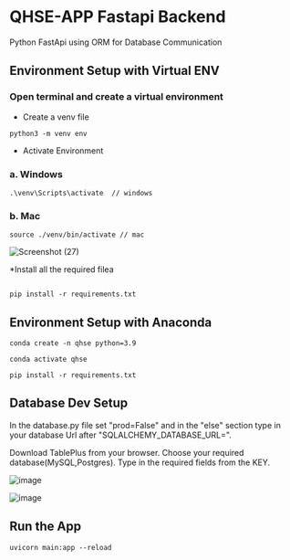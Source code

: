 # QHSE-APP Fastapi Backend

Python FastApi using ORM for Database Communication
 
 
## Environment Setup with Virtual ENV
### Open terminal and create a virtual environment 

* Create a venv file
```
python3 -m venv env
```
* Activate Environment <br>
### a. Windows
```
.\venv\Scripts\activate  // windows
```
### b. Mac
```
source ./venv/bin/activate // mac
```
![Screenshot (27)](https://github.com/10Sirus/qhse/assets/139644976/44a3c514-8ccb-4d41-8aad-dcd4cbcaa6b0)

*Install all the required filea
```

pip install -r requirements.txt
```
## Environment Setup with Anaconda

```
conda create -n qhse python=3.9
```
```
conda activate qhse
```
```
pip install -r requirements.txt
```



## Database Dev Setup

In the database.py file set "prod=False" and in the "else" section type in your database Url after "SQLALCHEMY_DATABASE_URL=".

Download TablePlus from your browser.
Choose your required database(MySQL,Postgres).
Type in the required fields from the KEY.

![image](https://github.com/10Sirus/qhse/assets/139644976/7a2a5f8b-e095-4714-a062-3729678fdccc)

![image](https://github.com/10Sirus/qhse/assets/139644976/6f71a0bb-f357-4676-a043-35c40b46ec19)

## Run the App

```
uvicorn main:app --reload

```
